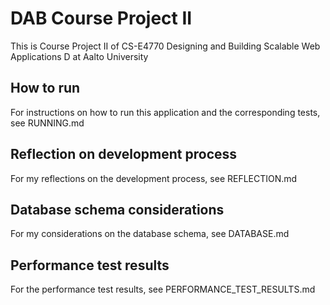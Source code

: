# DAB Course Project II

This is Course Project II of CS-E4770 Designing and Building Scalable Web Applications D at Aalto University 

## How to run

For instructions on how to run this application and the corresponding tests, see RUNNING.md

## Reflection on development process

For my reflections on the development process, see REFLECTION.md

## Database schema considerations

For my considerations on the database schema, see DATABASE.md

## Performance test results

For the performance test results, see PERFORMANCE_TEST_RESULTS.md